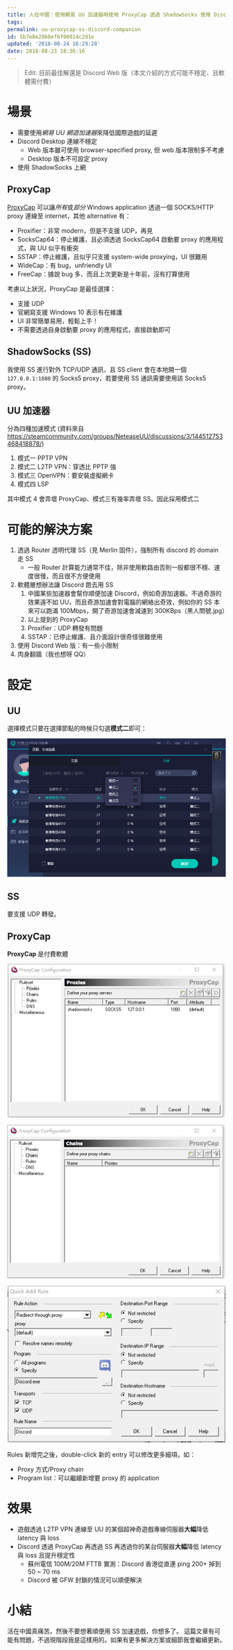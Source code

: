 ```yaml
---
title: 人在中國：使用網易 UU 加速器時使用 ProxyCap 透過 ShadowSocks 使用 Discord Desktop
tags:
permalink: uu-proxycap-ss-discord-companion
id: 5b7e8e2068ef6f00014c2d1e
updated: '2018-08-24 16:29:28'
date: 2018-08-23 18:36:16
---
```


> Edit: 目前最佳解還是 Discord Web 版（本文介紹的方式可能不穩定、且軟體需付費）

# 場景
* 需要使用*網易 UU 網遊加速器*來降低國際遊戲的延遲
* Discord Desktop 連線不穩定
    * Web 版本雖可使用 browser-specified proxy, 但 web 版本限制多不考慮
    * Desktop 版本不可設定 proxy
* 使用 ShadowSocks 上網

## ProxyCap
[ProxyCap](http://www.proxycap.com) 可以讓*所有*或*部分* Windows application 透過一個 SOCKS/HTTP proxy 連線至 internet，其他 alternative 有：
* Proxifier：非常 modern，但是不支援 UDP，再見
* SocksCap64：停止維護，且必須透過 SocksCap64 啟動要 proxy 的應用程式，與 UU 似乎有衝突
* SSTAP：停止維護，且似乎只支援 system-wide proxying，UI 很難用
* WideCap：有 bug，unfriendly UI
* FreeCap：據說 bug 多、而且上次更新是十年前，沒有打算使用

考慮以上狀況，ProxyCap 是最佳選擇：
* 支援 UDP
* 官網寫支援 Windows 10 表示有在維護
* UI 非常簡單易用，輕鬆上手！
* 不需要透過自身啟動要 proxy 的應用程式，直接啟動即可

## ShadowSocks (SS)
我使用 SS 進行對外 TCP/UDP 通訊，且 SS client 會在本地開一個 `127.0.0.1:1080` 的 Socks5 proxy，若要使用 SS 通訊需要使用該 Socks5 proxy。

## UU 加速器
分為四種加速模式 (資料來自  https://steamcommunity.com/groups/NeteaseUU/discussions/3/144512753468418878/)
1. 模式一 PPTP VPN
2. 模式二 L2TP VPN：穿透比 PPTP 強
3. 模式三 OpenVPN：要安裝虛擬網卡
4. 模式四 LSP

其中模式 4 會弄壞 ProxyCap、模式三有幾率弄壞 SS。因此採用模式二

# 可能的解決方案
1. 透過 Router 透明代理 SS（見 Merlin 固件），強制所有 discord 的 domain 走 SS
    * 一般 Router 計算能力通常不佳，除非使用軟路由否則一般都很不穩、速度很慢，而且很不方便使用
2. 軟體層想辦法讓 Discord 跑去用 SS
    1. 中國某些加速器會幫你順便加速 Discord，例如奇游加速器。不過奇游的效果遠不如 UU，而且奇游加速會對電腦的網絡出奇效，例如你的 SS 本來可以跑滿 100Mbps，開了奇游加速會減速到 300KBps（黑人問號.jpg）
    2. 以上提到的 ProxyCap
    3. Proxifier：UDP 轉發有問題
    4. SSTAP：已停止維護、且介面設計很奇怪很難使用
3. 使用 Discord Web 版：有一些小限制
4. 肉身翻牆（我也想呀 QQ）

# 設定

## UU
選擇模式只要在選擇節點的時候只勾選**模式二**即可：

![UU_mode_2](/content/images/2018/08/UU_mode_2.png)

## SS
要支援 UDP 轉發。

## ProxyCap

**ProxyCap** 是付費軟體

![ProxyCap1](/content/images/2018/08/ProxyCap1.png)

![ProxyCap2](/content/images/2018/08/ProxyCap2.png)

![ProxyCap3](/content/images/2018/08/ProxyCap3.png)

Rules 新增完之後，double-click 新的 entry 可以修改更多細項，如：
* Proxy 方式/Proxy chain
* Program list：可以繼續新增要 proxy 的 application

# 效果
* 遊戲透過 L2TP VPN 連線至 UU 的某個超神奇遊戲專線伺服器**大幅**降低 latency 與 loss
* Discord 透過 ProxyCap 再透過 SS 再透過你的某台伺服器**大幅**降低 latency 與 loss 且提升穩定性
    * 蘇州電信 100M/20M FTTB 實測：Discord 香港從直連 ping 200+ 掉到 50 ~ 70 ms
    * Discord 被 GFW 封鎖的情況可以順便解決

# 小結
活在中國真痛苦。然後不要想著順便用 SS 加速遊戲，你想多了。
這篇文章有可能有問題，不過現階段我是這樣用的。如果有更多解決方案或細節我會繼續更新。
